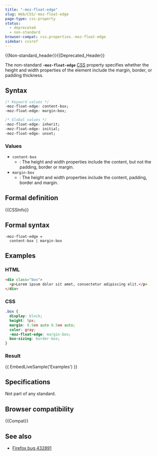 ```yaml
---
title: "-moz-float-edge"
slug: Web/CSS/-moz-float-edge
page-type: css-property
status:
  - deprecated
  - non-standard
browser-compat: css.properties.-moz-float-edge
sidebar: cssref
---
```

{{Non-standard_header}}{{Deprecated_Header}}

The non-standard **`-moz-float-edge`** [CSS](/en-US/docs/Web/CSS) property specifies whether the height and width properties of the element include the margin, border, or padding thickness.

## Syntax

```css
/* Keyword values */
-moz-float-edge: content-box;
-moz-float-edge: margin-box;

/* Global values */
-moz-float-edge: inherit;
-moz-float-edge: initial;
-moz-float-edge: unset;
```

### Values

- `content-box`
  - : The height and width properties include the content, but not the padding, border or margin.
- `margin-box`
  - : The height and width properties include the content, padding, border and margin.

## Formal definition

{{CSSInfo}}

## Formal syntax

```plain
-moz-float-edge =
  content-box | margin-box
```

## Examples

### HTML

```html
<div class="box">
  <p>Lorem ipsum dolor sit amet, consectetur adipiscing elit.</p>
</div>
```

### CSS

```css
.box {
  display: block;
  height: 5px;
  margin: 0.5em auto 0.5em auto;
  color: gray;
  -moz-float-edge: margin-box;
  box-sizing: border-box;
}
```

### Result

{{ EmbedLiveSample('Examples') }}

## Specifications

Not part of any standard.

## Browser compatibility

{{Compat}}

## See also

- [Firefox bug 432891](https://bugzil.la/432891)
